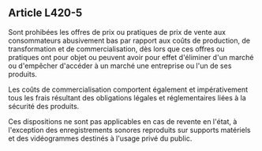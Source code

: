 Article L420-5
----
Sont prohibées les offres de prix ou pratiques de prix de vente aux
consommateurs abusivement bas par rapport aux coûts de production, de
transformation et de commercialisation, dès lors que ces offres ou pratiques ont
pour objet ou peuvent avoir pour effet d'éliminer d'un marché ou d'empêcher
d'accéder à un marché une entreprise ou l'un de ses produits.

Les coûts de commercialisation comportent également et impérativement tous les
frais résultant des obligations légales et réglementaires liées à la sécurité
des produits.

Ces dispositions ne sont pas applicables en cas de revente en l'état, à
l'exception des enregistrements sonores reproduits sur supports matériels et des
vidéogrammes destinés à l'usage privé du public.
